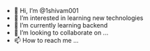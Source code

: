 - 👋 Hi, I’m @1shivam001
- 👀 I’m interested in learning new technologies
- 🌱 I’m currently learning backend
- 💞️ I’m looking to collaborate on ... 
- 📫 How to reach me ...

<!---
1shivam001/1shivam001 is a ✨ special ✨ repository because its `README.md` (this file) appears on your GitHub profile.
You can click the Preview link to take a look at your changes.
--->
